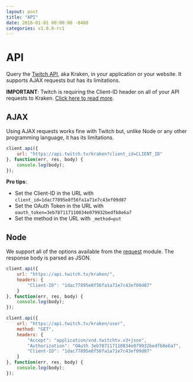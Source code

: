 ```yaml
---
layout: post
title: "API"
date: 2016-01-01 00:00:00 -0400
categories: v1.0.0-rc1
---
```

# API

Query the [Twitch API](https://github.com/justintv/Twitch-API), aka Kraken, in your application or your website. It supports AJAX requests but has its limitations.

**IMPORTANT**: Twitch is requiring the Client-ID header on all of your API requests to Kraken. [Click here to read more](https://blog.twitch.tv/client-id-required-for-kraken-api-calls-afbb8e95f843#.ga3y34pya).

## AJAX

Using AJAX requests works fine with Twitch but, unlike Node or any other programming language, it has its limitations.

~~~ javascript
client.api({
    url: "https://api.twitch.tv/kraken?client_id=CLIENT_ID"
}, function(err, res, body) {
    console.log(body);
});
~~~

**Pro tips**:

- Set the Client-ID in the URL with ``client_id=1dac77895e8f56fa1a71e7c43ef09d87``
- Set the OAuth Token in the URL with ``oauth_token=3eb787117110834e079932bedfb8e6a7``
- Set the method in the URL with ``_method=put``

## Node

We support all of the options available from the [request](https://github.com/request/request#requestoptions-callback) module. The response body is parsed as JSON.

~~~ javascript
client.api({
    url: "https://api.twitch.tv/kraken/",
    headers: {
        "Client-ID": "1dac77895e8f56fa1a71e7c43ef09d87"
    }
}, function(err, res, body) {
    console.log(body);
});
~~~

~~~ javascript
client.api({
    url: "https://api.twitch.tv/kraken/user",
    method: "GET",
    headers: {
        "Accept": "application/vnd.twitchtv.v3+json",
        "Authorization": "OAuth 3eb787117110834e079932bedfb8e6a7",
        "Client-ID": "1dac77895e8f56fa1a71e7c43ef09d87"
    }
}, function(err, res, body) {
    console.log(body);
});
~~~
